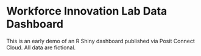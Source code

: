 # Workforce Innovation Lab Data Dashboard

This is an early demo of an R Shiny dashboard published via Posit Connect Cloud. All data are fictional.